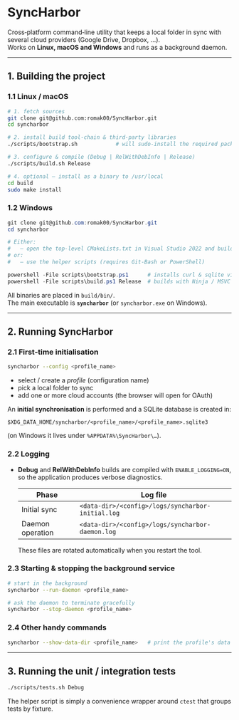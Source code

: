 
# SyncHarbor

Cross‑platform command‑line utility that keeps a local folder in sync with several cloud
providers (Google Drive, Dropbox, …).  
Works on **Linux, macOS and Windows** and runs as a background daemon.

---

## 1. Building the project

### 1.1  Linux / macOS

```bash
# 1. fetch sources
git clone git@github.com:romak00/SyncHarbor.git
cd syncharbor

# 2. install build tool‑chain & third‑party libraries
./scripts/bootstrap.sh            # will sudo‑install the required packages

# 3. configure & compile (Debug | RelWithDebInfo | Release)
./scripts/build.sh Release

# 4. optional – install as a binary to /usr/local
cd build
sudo make install
```

### 1.2  Windows

```powershell
git clone git@github.com:romak00/SyncHarbor.git
cd syncharbor

# Either:
#   – open the top‑level CMakeLists.txt in Visual Studio 2022 and build
# or:
#   – use the helper scripts (requires Git‑Bash or PowerShell)

powershell -File scripts\bootstrap.ps1      # installs curl & sqlite via vcpkg
powershell -File scripts\build.ps1 Release  # builds with Ninja / MSVC
```

All binaries are placed in `build/bin/`.  
The main executable is **`syncharbor`** (or `syncharbor.exe` on Windows).

---

## 2. Running SyncHarbor

### 2.1  First‑time initialisation

```bash
syncharbor --config <profile_name>
```

* select / create a *profile* (configuration name)  
* pick a local folder to sync  
* add one or more cloud accounts (the browser will open for OAuth)  

An **initial synchronisation** is performed and a SQLite database is created
in:

```text
$XDG_DATA_HOME/syncharbor/<profile_name>/<profile_name>.sqlite3
```
(on Windows it lives under `%APPDATA%\SyncHarbor\…`).

### 2.2 Logging

* **Debug** and **RelWithDebInfo** builds are compiled with
  `ENABLE_LOGGING=ON`, so the application produces verbose diagnostics.

  | Phase              | Log file                                         |
  |--------------------|--------------------------------------------------|
  | Initial sync       | `<data-dir>/<config>/logs/syncharbor-initial.log` |
  | Daemon operation   | `<data-dir>/<config>/logs/syncharbor-daemon.log`  |

  These files are rotated automatically when you restart the tool.

### 2.3  Starting & stopping the background service

```bash
# start in the background
syncharbor --run-daemon <profile_name>

# ask the daemon to terminate gracefully
syncharbor --stop-daemon <profile_name>
```

### 2.4  Other handy commands

```bash
syncharbor --show-data-dir <profile_name>   # print the profile's data directory
```

---

## 3. Running the unit / integration tests

```bash
./scripts/tests.sh Debug
```

The helper script is simply a convenience wrapper around `ctest` that groups
tests by fixture.

